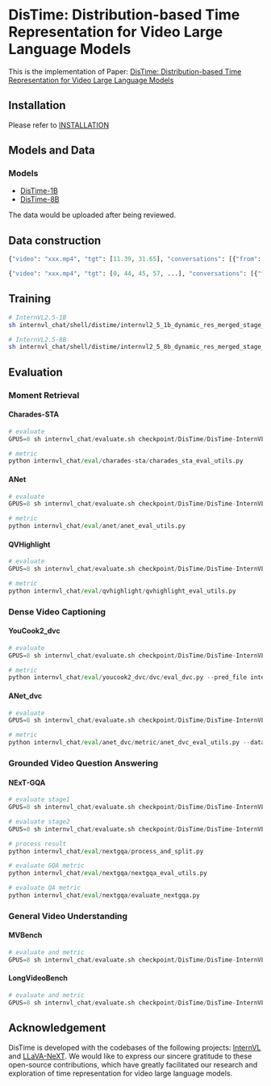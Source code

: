 DisTime: Distribution-based Time Representation for Video Large Language Models
===

This is the implementation of Paper: [DisTime: Distribution-based Time Representation for Video Large Language Models](https://arxiv.org/abs/2505.24329)

## Installation

Please refer to  [INSTALLATION](https://github.com/OpenGVLab/InternVL/blob/main/INSTALLATION.md)

## Models and Data

### Models  
- [DisTime-1B](https://huggingface.co/UserJoseph/DisTime-1B)
- [DisTime-8B](https://huggingface.co/UserJoseph/DisTime-8B) 

The data would be uploaded after being reviewed.

## Data construction

```python
{"video": "xxx.mp4", "tgt": [11.39, 31.65], "conversations": [{"from": "human", "value": "<video>\nGive you a textual query: 'They subsequently apply wax to a ski in the kitchen, all the while remaining active and on the move.'. When does the described content occur in the video? Please return the timestamp."}, {"from": "gpt", "value": "The event is depicted at <TIME_STAMP>."}]}

{"video": "xxx.mp4", "tgt": [0, 44, 45, 57, ...], "conversations": [{"from": "human", "value": "<video>\nIdentify and localize a series of steps or actions occurring in the video, providing start and end timestamps and related descriptions."}, {"from": "gpt", "value": "<TIME_STAMP>, clean the bananas. <TIME_STAMP>, take the skin off. <TIME_STAMP>，..."}]}
```

## Training

```bash
# InternVL2.5-1B
sh internvl_chat/shell/distime/internvl2_5_1b_dynamic_res_merged_stage_finetune_lora.sh

# InternVL2.5-8B
sh internvl_chat/shell/distime/internvl2_5_8b_dynamic_res_merged_stage_finetune_lora.sh
```

## Evaluation

### Moment Retrieval 

#### Charades-STA

```python
# evaluate
GPUS=8 sh internvl_chat/evaluate.sh checkpoint/DisTime/DisTime-InternVL2_5-1B charades

# metric
python internvl_chat/eval/charades-sta/charades_sta_eval_utils.py
```

#### ANet

```python
# evaluate
GPUS=8 sh internvl_chat/evaluate.sh checkpoint/DisTime/DisTime-InternVL2_5-1B anet

# metric
python internvl_chat/eval/anet/anet_eval_utils.py
```

#### QVHighlight

```python
# evaluate
GPUS=8 sh internvl_chat/evaluate.sh checkpoint/DisTime/DisTime-InternVL2_5-1B qvh

# metric
python internvl_chat/eval/qvhighlight/qvhighlight_eval_utils.py
```

### Dense Video Captioning

#### YouCook2_dvc

```python
# evaluate
GPUS=8 sh internvl_chat/evaluate.sh checkpoint/DisTime/DisTime-InternVL2_5-1B youcook2_dvc

# metric
python internvl_chat/eval/youcook2_dvc/dvc/eval_dvc.py --pred_file internvl_chat/results/YouCook2-DVC/1B/results.json --gt_file internvl_chat/data_example/youcook2_dvc/val.caption_coco_format.json
```

#### ANet_dvc

```python
# evaluate
GPUS=8 sh internvl_chat/evaluate.sh checkpoint/DisTime/DisTime-InternVL2_5-1B anet_dvc

# metric
python internvl_chat/eval/anet_dvc/metric/anet_dvc_eval_utils.py --data_path internvl_chat/data_example/anet/val_2.json --log_path internvl_chat/results/ANet-Caption-DVC/1B/results.txt --task captioning
```

### Grounded Video Question Answering

#### NExT-GQA

```python
# evaluate stage1
GPUS=8 sh internvl_chat/evaluate.sh checkpoint/DisTime/DisTime-InternVL2_5-1B nextgqa 1

# evaluate stage2
GPUS=8 sh internvl_chat/evaluate.sh checkpoint/DisTime/DisTime-InternVL2_5-1B nextgqa 2

# process result
python internvl_chat/eval/nextgqa/process_and_split.py

# evaluate GQA metric
python internvl_chat/eval/nextgqa/nextgqa_eval_utils.py

# evaluate QA metric
python internvl_chat/eval/nextgqa/evaluate_nextgqa.py
```

### General Video Understanding

#### MVBench

```python
# evaluate and metric
GPUS=8 sh internvl_chat/evaluate.sh checkpoint/DisTime/DisTime-InternVL2_5-1B mvbench
```

#### LongVideoBench

```python
# evaluate and metric
GPUS=8 sh internvl_chat/evaluate.sh checkpoint/DisTime/DisTime-InternVL2_5-1B longvideobench
```

## Acknowledgement

DisTime is developed with  the codebases of the following projects: [InternVL](https://github.com/OpenGVLab/InternVL) and [LLaVA-NeXT](https://github.com/LLaVA-VL/LLaVA-NeXT). We would like to express our sincere gratitude to these open-source contributions, which have greatly facilitated our research and exploration of time representation for video large language models.



